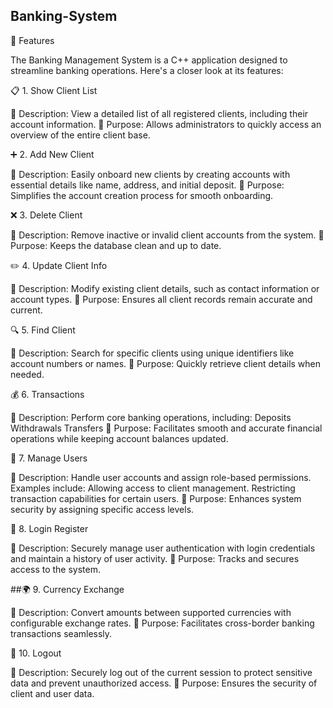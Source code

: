 ## Banking-System

🎉 Features

The Banking Management System is a C++ application designed to streamline banking operations. Here's a closer look at its features:

📋 1. Show Client List

🔹 Description: View a detailed list of all registered clients, including their account information.
🔹 Purpose: Allows administrators to quickly access an overview of the entire client base.

➕ 2. Add New Client

🔹 Description: Easily onboard new clients by creating accounts with essential details like name, address, and initial deposit.
🔹 Purpose: Simplifies the account creation process for smooth onboarding.

❌ 3. Delete Client

🔹 Description: Remove inactive or invalid client accounts from the system.
🔹 Purpose: Keeps the database clean and up to date.

✏️ 4. Update Client Info

🔹 Description: Modify existing client details, such as contact information or account types.
🔹 Purpose: Ensures all client records remain accurate and current.

🔍 5. Find Client

🔹 Description: Search for specific clients using unique identifiers like account numbers or names.
🔹 Purpose: Quickly retrieve client details when needed.

💰 6. Transactions

🔹 Description: Perform core banking operations, including:
       Deposits
      Withdrawals
      Transfers
🔹 Purpose: Facilitates smooth and accurate financial operations while keeping account balances updated.

👥 7. Manage Users

🔹 Description: Handle user accounts and assign role-based permissions. Examples include:
Allowing access to client management.
Restricting transaction capabilities for certain users.
🔹 Purpose: Enhances system security by assigning specific access levels.

🔐 8. Login Register

🔹 Description: Securely manage user authentication with login credentials and maintain a history of user activity.
🔹 Purpose: Tracks and secures access to the system.

##🌍 9. Currency Exchange

🔹 Description: Convert amounts between supported currencies with configurable exchange rates.
🔹 Purpose: Facilitates cross-border banking transactions seamlessly.

🚪 10. Logout

🔹 Description: Securely log out of the current session to protect sensitive data and prevent unauthorized access.
🔹 Purpose: Ensures the security of client and user data.
